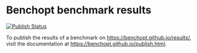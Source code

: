 # Benchopt benchmark results

[![Publish Status](https://github.com/benchopt/results/workflows/publish/badge.svg?branch=main&event=push)](https://github.com/benchopt/results/actions)


To publish the results of a benchmark on https://benchopt.github.io/results/, visit the documentation at https://benchopt.github.io/publish.html.
